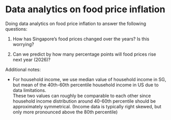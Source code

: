 <h1>Data analytics on food price inflation</h1>
  
Doing data analytics on food price inflation to answer the following questions:

1. How has Singapore’s food prices changed over the years? Is this worrying?

2. Can we predict by how many percentage points will food prices rise next year (2026)?








Additional notes:
- For household income, we use median value of household income in SG, but mean of the 40th-60th percentile household income in US due to data limitations.<br>
  These two values can roughly be comparable to each other since household income distribution around 40-60th percentile should be approximately symmetrical. (Income data is typically right skewed, but only more pronounced above the 80th percentile)
  
